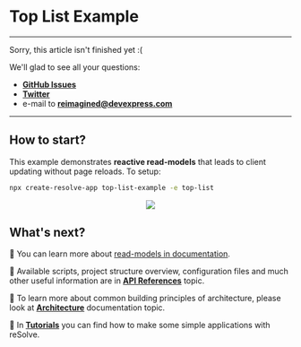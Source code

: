 # **Top List Example**

-------------------------------------------------------------------------
Sorry, this article isn't finished yet :(
    
We'll glad to see all your questions:
* [**GitHub Issues**](https://github.com/reimagined/resolve/issues)
* [**Twitter**](https://twitter.com/resolvejs)
* e-mail to **reimagined@devexpress.com**
-------------------------------------------------------------------------

## How to start?

This example demonstrates **reactive read-models** that leads to client updating without page reloads. To setup:

```bash
npx create-resolve-app top-list-example -e top-list
```

<p align="center"><img src="https://github.com/reimagined/resolve/blob/feature/new_readme/readme-top-list-example.png"></p>

## What's next?

📑 You can learn more about [read-models in documentation](https://github.com/reimagined/resolve/blob/master/docs/Read%20Model.md).

📑 Available scripts, project structure overview, configuration files and much other useful information are in [**API References**](https://github.com/reimagined/resolve/blob/master/docs/API%20References.md) topic.

📑 To learn more about common building principles of architecture, please look at [**Architecture**](https://github.com/reimagined/resolve/blob/master/docs/Architecture.md) documentation topic.

📑 In [**Tutorials**](https://github.com/reimagined/resolve/tree/master/docs/Tutorials) you can find how to make some simple applications with reSolve.









